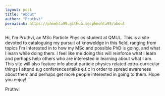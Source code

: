 ```yaml
---
layout: post
title: "About"
author: "Pruthvi"
permalink: https://phmehta95.github.io/phmehta95/about
---
```


Hi, I'm Pruthvi, an MSc Particle Physics student at QMUL. This is a site devoted to cataloguing  my pursuit of knoweldge in this field, ranging from topics I'm interested in to how my MSc and possible PhD is going, and what I learn while doing them. I feel like me doing this will reinforce what I learn and perhaps help others who are interested in learning about what I am. This site will also feature info about particle physics related extra-curricular things I attend e.g conferences/talks e.t.c in order to spread awareness about them and perhaps get more people interested in going to them. Hope you enjoy!

Pruthvi
